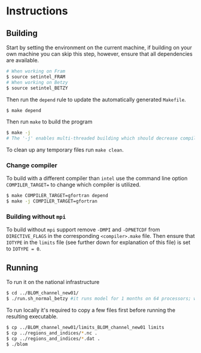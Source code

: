 # Instructions
## Building
Start by setting the environment on the current machine, if building on your
own machine you can skip this step, however, ensure that all dependencies are
available.

```sh
# When working on Fram
$ source setintel_FRAM
# When working on Betzy
$ source setintel_BETZY
```

Then run the `depend` rule to update the automatically generated `Makefile`.
```sh
$ make depend
```

Then run `make` to build the program
```sh
$ make -j
# The '-j' enables multi-threaded building which should decrease compile times
```

To clean up any temporary files run `make clean`.

### Change compiler
To build with a different compiler than `intel` use the command line option
`COMPILER_TARGET=` to change which compiler is utilized.

```sh
$ make COMPILER_TARGET=gfortran depend
$ make -j COMPILER_TARGET=gfortran
```

### Building without `mpi`
To build without `mpi` support remove `-DMPI` and `-DPNETCDF` from
`DIRECTIVE_FLAGS` in the corresponding `<compiler>.make` file. Then ensure that
`IOTYPE` in the `limits` file (see further down for explanation of this file) is
set to `IOTYPE = 0`.

## Running
To run it on the national infrastructure
```sh
$ cd ../BLOM_channel_new01/
$ ./run.sh_normal_betzy #it runs model for 1 months on 64 processors; we set 4 nodes as short queue time limit was bit lower 
```

To run locally it's required to copy a few files first before running the
resulting executable.

```sh
$ cp ../BLOM_channel_new01/limits_BLOM_channel_new01 limits
$ cp ../regions_and_indices/*.nc .
$ cp ../regions_and_indices/*.dat .
$ ./blom
```
